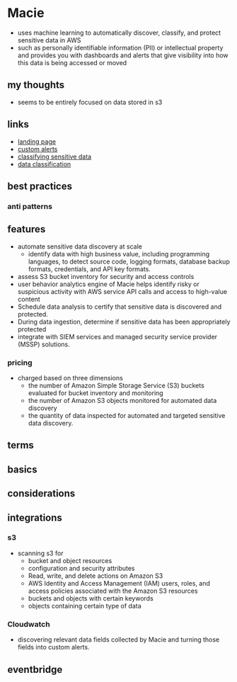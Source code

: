 # Macie

- uses machine learning to automatically discover, classify, and protect sensitive data in AWS
- such as personally identifiable information (PII) or intellectual property and provides you with dashboards and alerts that give visibility into how this data is being accessed or moved

## my thoughts

- seems to be entirely focused on data stored in s3

## links

- [landing page](https://aws.amazon.com/macie/?did=ap_card&trk=ap_card)
- [custom alerts](https://aws.amazon.com/blogs/security/how-to-create-custom-alerts-with-amazon-macie/)
- [classifying sensitive data](https://aws.amazon.com/blogs/security/classify-sensitive-data-in-your-environment-using-amazon-macie/)
- [data classification](https://d1.awsstatic.com/whitepapers/compliance/AWS_Data_Classification.pdf)

## best practices

### anti patterns

## features

- automate sensitive data discovery at scale
  - identify data with high business value, including programming languages, to detect source code, logging formats, database backup formats, credentials, and API key formats.
- assess S3 bucket inventory for security and access controls
- user behavior analytics engine of Macie helps identify risky or suspicious activity with AWS service API calls and access to high-value content
- Schedule data analysis to certify that sensitive data is discovered and protected.
- During data ingestion, determine if sensitive data has been appropriately protected
- integrate with SIEM services and managed security service provider (MSSP) solutions.

### pricing

- charged based on three dimensions
  - the number of Amazon Simple Storage Service (S3) buckets evaluated for bucket inventory and monitoring
  - the number of Amazon S3 objects monitored for automated data discovery
  - the quantity of data inspected for automated and targeted sensitive data discovery.

## terms

## basics

## considerations

## integrations

### s3

- scanning s3 for
  - bucket and object resources
  - configuration and security attributes
  - Read, write, and delete actions on Amazon S3
  - AWS Identity and Access Management (IAM) users, roles, and access policies associated with the Amazon S3 resources
  - buckets and objects with certain keywords
  - objects containing certain type of data

### Cloudwatch

- discovering relevant data fields collected by Macie and turning those fields into custom alerts.

## eventbridge

